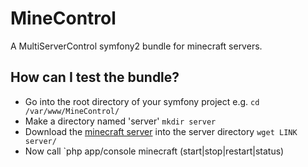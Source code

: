 MineControl
===========

A MultiServerControl symfony2 bundle for minecraft servers.

How can I test the bundle?
-----------
* Go into the root directory of your symfony project e.g. `cd /var/www/MineControl/`
* Make a directory named 'server' `mkdir server`
* Download the [minecraft server](https://s3.amazonaws.com/MinecraftDownload/launcher/minecraft.jar) into the server directory `wget LINK server/`
* Now call `php app/console minecraft (start|stop|restart|status)
